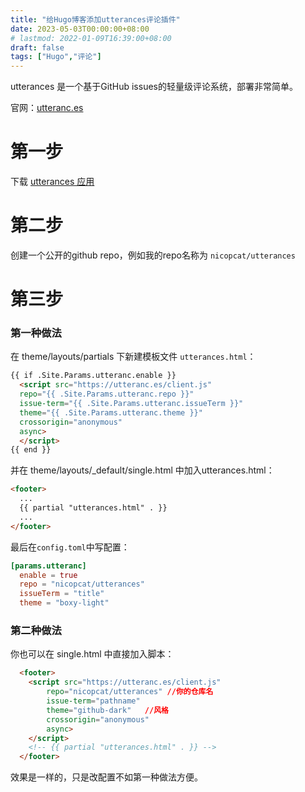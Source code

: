 ```yaml
---
title: "给Hugo博客添加utterances评论插件"
date: 2023-05-03T00:00:00+08:00
# lastmod: 2022-01-09T16:39:00+08:00
draft: false
tags: ["Hugo","评论"]
---
```

utterances 是一个基于GitHub issues的轻量级评论系统，部署非常简单。

官网：[utteranc.es](https://utteranc.es/)

# 第一步

下载 [utterances 应用](https://github.com/apps/utterances)

# 第二步

创建一个公开的github repo，例如我的repo名称为 `nicopcat/utterances`

# 第三步

### 第一种做法
在 theme/layouts/partials 下新建模板文件 `utterances.html`：
```html
{{ if .Site.Params.utteranc.enable }}
  <script src="https://utteranc.es/client.js"
  repo="{{ .Site.Params.utteranc.repo }}"
  issue-term="{{ .Site.Params.utteranc.issueTerm }}"
  theme="{{ .Site.Params.utteranc.theme }}"
  crossorigin="anonymous"
  async>
  </script>
{{ end }}
```

并在 theme/layouts/_default/single.html 中加入utterances.html：
```html
<footer>
  ...
  {{ partial "utterances.html" . }}
  ...
</footer>
```

最后在`config.toml`中写配置：
```toml
[params.utteranc]
  enable = true
  repo = "nicopcat/utterances"
  issueTerm = "title"
  theme = "boxy-light"

```

### 第二种做法
你也可以在 single.html 中直接加入脚本：
```html
  <footer>
    <script src="https://utteranc.es/client.js"
        repo="nicopcat/utterances" //你的仓库名
        issue-term="pathname" 
        theme="github-dark"   //风格
        crossorigin="anonymous"
        async>
    </script>
    <!-- {{ partial "utterances.html" . }} -->
  </footer>
```

效果是一样的，只是改配置不如第一种做法方便。